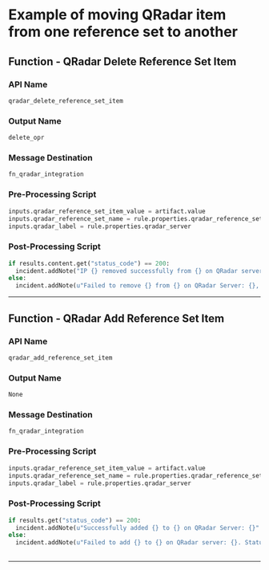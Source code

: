 <!--
    DO NOT MANUALLY EDIT THIS FILE
    THIS FILE IS AUTOMATICALLY GENERATED WITH resilient-sdk codegen
    Generated with resilient-sdk v49.0.4423
-->

# Example of moving QRadar item from one reference set to another

## Function - QRadar Delete Reference Set Item

### API Name
`qradar_delete_reference_set_item`

### Output Name
`delete_opr`

### Message Destination
`fn_qradar_integration`

### Pre-Processing Script
```python
inputs.qradar_reference_set_item_value = artifact.value
inputs.qradar_reference_set_name = rule.properties.qradar_reference_set_name
inputs.qradar_label = rule.properties.qradar_server
```

### Post-Processing Script
```python
if results.content.get("status_code") == 200:
  incident.addNote("IP {} removed successfully from {} on QRadar server: {}".format(artifact.value, rule.properties.qradar_reference_set_name, "test"))
else:
  incident.addNote(u"Failed to remove {} from {} on QRadar Server: {}, message: {}".format(artifact.value, rule.properties.qradar_reference_set_name, results.inputs["qradar_label"], results.content.get("message")))
```

---

## Function - QRadar Add Reference Set Item

### API Name
`qradar_add_reference_set_item`

### Output Name
`None`

### Message Destination
`fn_qradar_integration`

### Pre-Processing Script
```python
inputs.qradar_reference_set_item_value = artifact.value
inputs.qradar_reference_set_name = rule.properties.qradar_reference_set_to_move_to
inputs.qradar_label = rule.properties.qradar_server
```

### Post-Processing Script
```python
if results.get("status_code") == 200:
  incident.addNote(u"Successfully added {} to {} on QRadar Server: {}".format(artifact.value, rule.properties.qradar_reference_set_name, results.inputs["qradar_label"]))
else:
  incident.addNote(u"Failed to add {} to {} on QRadar server: {}. Status code: {}, message: {}".format(artifact.value, rule.properties.qradar_reference_set_name, results.inputs["qradar_label"], results.get("status_code"), results['message']))
  
```

---


